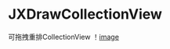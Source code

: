 # JXDrawCollectionView
可拖拽重排CollectionView
！[image](https://github.com/HJXIcon/JXDrawCollectionView/blob/master/JXDrawCollectionView/JXDrawCollectionView/JXDrawCollectionView.gif)
